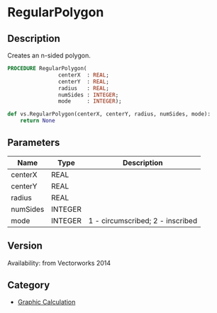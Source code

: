 # RegularPolygon

## Description
Creates an n-sided polygon.

```pascal
PROCEDURE RegularPolygon(
				centerX  : REAL;
				centerY  : REAL;
				radius   : REAL;
				numSides : INTEGER;
				mode     : INTEGER);
```

```python
def vs.RegularPolygon(centerX, centerY, radius, numSides, mode):
    return None
```

## Parameters
|Name|Type|Description|
|---|---|---|
|centerX|REAL|   |
|centerY|REAL|   |
|radius|REAL|   |
|numSides|INTEGER|   |
|mode|INTEGER|1 - circumscribed; 2 - inscribed|

## Version
Availability: from Vectorworks 2014

## Category
* [Graphic Calculation](../Categories/Graphic%20Calculation.md)
